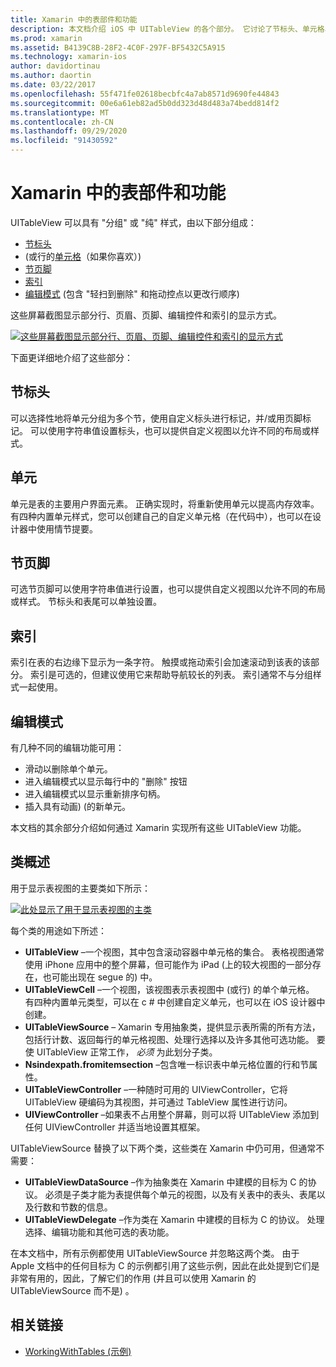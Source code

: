 ```yaml
---
title: Xamarin 中的表部件和功能
description: 本文档介绍 iOS 中 UITableView 的各个部分。 它讨论了节标头、单元格、节尾、索引和编辑模式。
ms.prod: xamarin
ms.assetid: B4139C8B-28F2-4C0F-297F-BF5432C5A915
ms.technology: xamarin-ios
author: davidortinau
ms.author: daortin
ms.date: 03/22/2017
ms.openlocfilehash: 55f471fe02618becbfc4a7ab8571d9690fe44843
ms.sourcegitcommit: 00e6a61eb82ad5b0dd323d48d483a74bedd814f2
ms.translationtype: MT
ms.contentlocale: zh-CN
ms.lasthandoff: 09/29/2020
ms.locfileid: "91430592"
---
```

# <a name="table-parts-and-functionality-in-xamarinios"></a>Xamarin 中的表部件和功能

UITableView 可以具有 "分组" 或 "纯" 样式，由以下部分组成：

- [节标头](#Section_Header)
-  (或行的[单元格](#Cells)（如果你喜欢）) 
- [节页脚](#Section_Footer)
- [索引](#Index)
- [编辑模式](#Edit_Features) (包含 "轻扫到删除" 和拖动控点以更改行顺序)  

这些屏幕截图显示部分行、页眉、页脚、编辑控件和索引的显示方式。

 [![这些屏幕截图显示部分行、页眉、页脚、编辑控件和索引的显示方式](table-parts-and-functionality-images/image1a.png)](table-parts-and-functionality-images/image1a.png#lightbox)

下面更详细地介绍了这些部分：

<a name="Section_Header"></a>

## <a name="section-header"></a>节标头

可以选择性地将单元分组为多个节，使用自定义标头进行标记，并/或用页脚标记。 可以使用字符串值设置标头，也可以提供自定义视图以允许不同的布局或样式。

<a name="Cells"></a>

## <a name="cells"></a>单元

单元是表的主要用户界面元素。 正确实现时，将重新使用单元以提高内存效率。 有四种内置单元样式，您可以创建自己的自定义单元格（在代码中），也可以在设计器中使用情节提要。

<a name="Section_Footer"></a>

## <a name="section-footer"></a>节页脚

可选节页脚可以使用字符串值进行设置，也可以提供自定义视图以允许不同的布局或样式。 节标头和表尾可以单独设置。

<a name="Index"></a>

## <a name="index"></a>索引

索引在表的右边缘下显示为一条字符。
触摸或拖动索引会加速滚动到该表的该部分。 索引是可选的，但建议使用它来帮助导航较长的列表。 索引通常不与分组样式一起使用。

<a name="Edit_Features"></a>

## <a name="editing-mode"></a>编辑模式

有几种不同的编辑功能可用：

- 滑动以删除单个单元。
- 进入编辑模式以显示每行中的 "删除" 按钮 
- 进入编辑模式以显示重新排序句柄。 
- 插入具有动画)  (的新单元。

本文档的其余部分介绍如何通过 Xamarin 实现所有这些 UITableView 功能。

## <a name="classes-overview"></a>类概述

用于显示表视图的主要类如下所示：

[![此处显示了用于显示表视图的主类](table-parts-and-functionality-images/classdiagram.png)](table-parts-and-functionality-images/classdiagram.png#lightbox)

每个类的用途如下所述：

- **UITableView** –一个视图，其中包含滚动容器中单元格的集合。 表格视图通常使用 iPhone 应用中的整个屏幕，但可能作为 iPad (上的较大视图的一部分存在，也可能出现在 segue 的) 中。 
- **UITableViewCell** –一个视图，该视图表示表视图中 (或行) 的单个单元格。 有四种内置单元类型，可以在 c # 中创建自定义单元，也可以在 iOS 设计器中创建。 
- **UITableViewSource** – Xamarin 专用抽象类，提供显示表所需的所有方法，包括行计数、返回每行的单元格视图、处理行选择以及许多其他可选功能。 要使 UITableView 正常工作，  *必须* 为此划分子类。 
- **Nsindexpath.fromitemsection** –包含唯一标识表中单元格位置的行和节属性。 
- **UITableViewController** –一种随时可用的 UIViewController，它将 UITableView 硬编码为其视图，并可通过 TableView 属性进行访问。 
- **UIViewController** –如果表不占用整个屏幕，则可以将 UITableView 添加到任何 UIViewController 并适当地设置其框架。 

UITableViewSource 替换了以下两个类，这些类在 Xamarin 中仍可用，但通常不需要：

- **UITableViewDataSource** –作为抽象类在 Xamarin 中建模的目标为 C 的协议。 必须是子类才能为表提供每个单元的视图，以及有关表中的表头、表尾以及行数和节数的信息。 
- **UITableViewDelegate** –作为类在 Xamarin 中建模的目标为 C 的协议。 处理选择、编辑功能和其他可选的表功能。 

在本文档中，所有示例都使用 UITableViewSource 并忽略这两个类。 由于 Apple 文档中的任何目标为 C 的示例都引用了这些示例，因此在此处提到它们是非常有用的，因此，了解它们的作用 (并且可以使用 Xamarin 的 UITableViewSource 而不是) 。

## <a name="related-links"></a>相关链接

- [WorkingWithTables (示例) ](/samples/xamarin/ios-samples/workingwithtables)